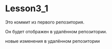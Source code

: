 # Lesson3_1

Это коммит из первого репозитория.

Он будет отображен в удалённом репозитории.

новые изменения в удалённом репозитории